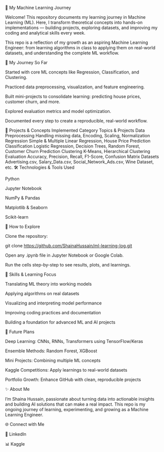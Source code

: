 🧠 My Machine Learning Journey

Welcome! This repository documents my learning journey in Machine Learning (ML). Here, I transform theoretical concepts into hands-on implementations — building projects, exploring datasets, and improving my coding and analytical skills every week.

This repo is a reflection of my growth as an aspiring Machine Learning Engineer: from learning algorithms in class to applying them on real-world datasets, and understanding the complete ML workflow.

🌟 My Journey So Far

Started with core ML concepts like Regression, Classification, and Clustering.

Practiced data preprocessing, visualization, and feature engineering.

Built mini-projects to consolidate learning: predicting house prices, customer churn, and more.

Explored evaluation metrics and model optimization.

Documented every step to create a reproducible, real-world workflow.

📘 Projects & Concepts Implemented
Category	Topics & Projects
Data Preprocessing	Handling missing data, Encoding, Scaling, Normalization
Regression	Simple & Multiple Linear Regression, House Price Prediction
Classification	Logistic Regression, Decision Trees, Random Forest, Customer Churn Prediction
Clustering	K-Means, Hierarchical Clustering
Evaluation	Accuracy, Precision, Recall, F1-Score, Confusion Matrix
Datasets	Advertising.csv, Salary_Data.csv, Social_Network_Ads.csv, Wine Dataset, etc.
🛠️ Technologies & Tools Used

Python

Jupyter Notebook

NumPy & Pandas

Matplotlib & Seaborn

Scikit-learn

🚀 How to Explore

Clone the repository:

git clone https://github.com/ShainaHussain/ml-learning-log.git


Open any .ipynb file in Jupyter Notebook or Google Colab.

Run the cells step-by-step to see results, plots, and learnings.

🌱 Skills & Learning Focus

Translating ML theory into working models

Applying algorithms on real datasets

Visualizing and interpreting model performance

Improving coding practices and documentation

Building a foundation for advanced ML and AI projects

🧾 Future Plans

Deep Learning: CNNs, RNNs, Transformers using TensorFlow/Keras

Ensemble Methods: Random Forest, XGBoost

Mini Projects: Combining multiple ML concepts

Kaggle Competitions: Apply learnings to real-world datasets

Portfolio Growth: Enhance GitHub with clean, reproducible projects

✨ About Me

I’m Shaina Hussain, passionate about turning data into actionable insights and building AI solutions that can make a real impact. This repo is my ongoing journey of learning, experimenting, and growing as a Machine Learning Engineer.

🌐 Connect with Me

🔗 LinkedIn

📊 Kaggle
